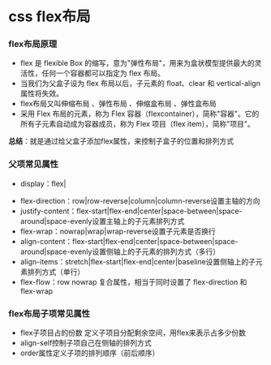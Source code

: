 # css flex布局

### flex布局原理

+ flex 是 flexible Box 的缩写，意为"弹性布局"，用来为盒状模型提供最大的灵活性，任何一个容器都可以指定为 flex 布局。
+ 当我们为父盒子设为 flex 布局以后，子元素的 float、clear 和 vertical-align 属性将失效。
+ flex布局又叫伸缩布局 、弹性布局 、伸缩盒布局 、弹性盒布局 
+ 采用 Flex 布局的元素，称为 Flex 容器（flexcontainer），简称"容器"。它的所有子元素自动成为容器成员，称为 Flex 项目（flex
  item），简称"项目"。

**总结**：就是通过给父盒子添加flex属性，来控制子盒子的位置和排列方式

### 父项常见属性

* display：flex|

+ flex-direction：row|row-reverse|column|column-reverse设置主轴的方向
+ justify-content：flex-start|flex-end|center|space-between|space-around|space-evenly设置主轴上的子元素排列方式
+ flex-wrap：nowrap|wrap|wrap-reverse设置子元素是否换行  
+ align-content：flex-start|flex-end|center|space-between|space-around|space-evenly设置侧轴上的子元素的排列方式（多行）
+ align-items：stretch|flex-start|flex-end|center|baseline设置侧轴上的子元素排列方式（单行）
+ flex-flow：row nowrap 复合属性，相当于同时设置了 flex-direction 和 flex-wrap

### flex布局子项常见属性

+ flex子项目占的份数 定义子项目分配剩余空间，用flex来表示占多少份数
+ align-self控制子项自己在侧轴的排列方式
+ order属性定义子项的排列顺序（前后顺序）